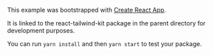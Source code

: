 This example was bootstrapped with [Create React App](https://github.com/facebook/create-react-app).

It is linked to the react-tailwind-kit package in the parent directory for development purposes.

You can run `yarn install` and then `yarn start` to test your package.
